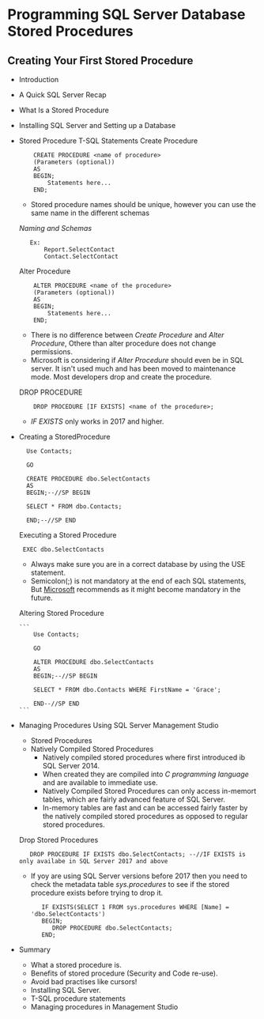 # Programming SQL Server Database Stored Procedures

## Creating Your First Stored Procedure

   - Introduction
   - A Quick SQL Server Recap
   - What Is a Stored Procedure
   - Installing SQL Server and Setting up a Database
   - Stored Procedure T-SQL Statements
        Create Procedure
        ```
            CREATE PROCEDURE <name of procedure>
            (Parameters (optional))
            AS
            BEGIN;
                Statements here...
            END;
        ```
        - Stored procedure names should be unique, however you can use the same name in the different schemas
        
        _Naming and Schemas_
            
            Ex:
                Report.SelectContact
                Contact.SelectContact
        
        Alter Procedure
        ```
            ALTER PROCEDURE <name of the procedure>
            (Parameters (optional))
            AS
            BEGIN;
                Statements here...
            END;
        ```
        - There is no difference between _Create Procedure_ and _Alter Procedure_, Othere than alter procedure does not change permissions.
        - Microsoft is considering if _Alter Procedure_ should even be in SQL server. It isn't used much and has been moved to maintenance mode. Most developers drop and create the procedure.
        
        DROP PROCEDURE
        ```
            DROP PROCEDURE [IF EXISTS] <name of the procedure>;
        ```
        - _IF EXISTS_ only works in 2017 and higher.
        
   - Creating a StoredProcedure
       ```
         Use Contacts;

         GO

         CREATE PROCEDURE dbo.SelectContacts
         AS
         BEGIN;--//SP BEGIN

         SELECT * FROM dbo.Contacts;

         END;--//SP END
       ```
       Executing a Stored Procedure
       ```
        EXEC dbo.SelectContacts
       ```
        
        - Always make sure you are in a correct database by using the USE statement.
        - Semicolon(;) is not mandatory at the end of each SQL statements, But [Microsoft](https://www.microsoft.com/en-us/ "Microsoft") recommends as it might become mandatory in the future.
     
        Altering Stored Procedure
         
         ```
             Use Contacts;

             GO

             ALTER PROCEDURE dbo.SelectContacts
             AS
             BEGIN;--//SP BEGIN

             SELECT * FROM dbo.Contacts WHERE FirstName = 'Grace';

             END--//SP END
         ```
        
        
   - Managing Procedures Using SQL Server Management Studio
      - Stored Procedures
      - Natively Compiled Stored Procedures
         - Natively compiled stored procedures where first introduced ib SQL Server 2014.
         - When created they are compiled into _C programming language_ and are available to immediate use.
         - Natively Compiled Stored Procedures can only access in-memort tables, which are fairly advanced feature of SQL Server.
         - In-memory tables are fast and can be accessed fairly faster by the natively compiled stored procedures as opposed to regular stored procedures.
   
      Drop Stored Procedures
      
      ```
         DROP PROCEDURE IF EXISTS dbo.SelectContacts; --//IF EXISTS is only availabe in SQL Server 2017 and above
      ```
      
       - If yoy are using SQL Server versions before 2017 then you need to check the metadata table _sys.procedures_ to see if the stored procedure exists before trying to drop it.
         
         ```
            IF EXISTS(SELECT 1 FROM sys.procedures WHERE [Name] = 'dbo.SelectContacts')
            BEGIN;
               DROP PROCEDURE dbo.SelectContacts;
            END;
         ```
   
   - Summary
   
      - What a stored procedure is.
      - Benefits of stored procedure (Security and Code re-use).
      - Avoid bad practises like cursors!
      - Installing SQL Server.
      - T-SQL procedure statements
      - Managing procedures in Management Studio
      
   
   
